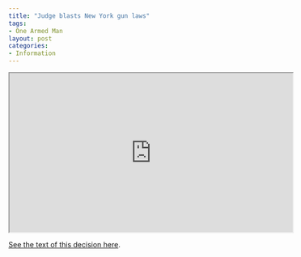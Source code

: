 ```yaml
---
title: "Judge blasts New York gun laws"
tags:
- One Armed Man
layout: post
categories:
- Information
---
```


<iframe width="560" height="315" src="https://www.youtube.com/embed/OlXpGOWIeug" title="Judge BLASTS New York's Gun Laws ..."></iframe>

[See the text of this decision here](https://www.trigger-treat.com/20220831-antonyuk-v-bruen/).
